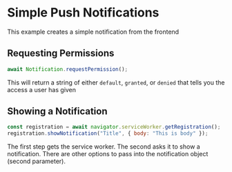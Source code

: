 # Simple Push Notifications

This example creates a simple notification from the frontend

## Requesting Permissions

```js
await Notification.requestPermission();
```

This will return a string of either `default`, `granted`, or `denied` that tells you the access a user has given

## Showing a Notification

```js
const registration = await navigator.serviceWorker.getRegistration();
registration.showNotification("Title", { body: "This is body" });
```

The first step gets the service worker. The second asks it to show a notification. There are other options to pass into the notification object (second parameter).
